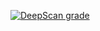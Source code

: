 [![DeepScan grade](https://deepscan.io/api/teams/23513/projects/26793/branches/854643/badge/grade.svg)](https://deepscan.io/dashboard#view=project&tid=23513&pid=26793&bid=854643)